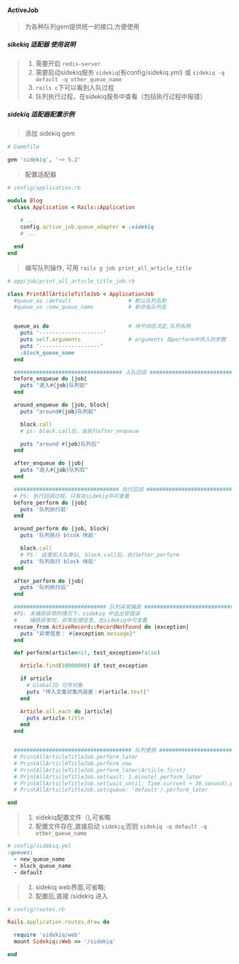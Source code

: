 #### ActiveJob
> 为各种队列gem提供统一的接口,方便使用

##### sikekiq 适配器 使用说明
>1. 需要开启 `redis-server`
>2. 需要启动sidekiq服务 `sidekiq`(有config/sidekiq.yml) 或 `sidekiq -q default -q other_queue_name`
>3. `rails c`下可以看到入队过程
>4. 队列执行过程，在sidekiq服务中查看（包括执行过程中报错） 

##### sidekiq 适配器配置示例
> 添加 sidekiq gem
```ruby
# Gamefile

gem 'sidekiq', '~> 5.2'
```
> 配置适配器
```ruby
# config/application.rb

module Blog
  class Application < Rails::Application
    
    # ...
    config.active_job.queue_adapter = :sidekiq
    # ...

  end
end
```
> 编写队列操作, 可用 `rails g job print_all_article_title`
```ruby
# app/job/print_all_article_title_job.rb

class PrintAllArticleTitleJob < ApplicationJob
  #queue_as :default                  # 默认队列名称
  #queue_as :new_queue_name           # 新命名队列名


  queue_as do                         # 块中动态决定,队列名称
    puts '--------------------'
    puts self.arguments               # arguments 指perform中传入的参数
    puts '-------------------'
    :block_queue_name
  end

  ################################## 入队回调 ######################################
  before_enqueue do |job|
    puts "进入#{job}队列前"
  end

  around_enqueue do |job, block|
    puts "around#{job}队列前"

    block.call
    # ps: block.call后，会执行after_enqueue

    puts "around #{job}队列后"
  end

  after_enqueue do |job|
    puts "进入#{job}队列后"
  end

  ################################# 执行回调 #########################################
  # PS: 执行回调过程，只有在sidekiq中可查看
  before_perform do |job|
    puts '队列执行前'
  end

  around_perform do |job, block|
    puts '队列执行 blcok 块前'

    block.call
    # PS： 这里和入队类似, block.call后，执行after_perform 
    puts '队列执行 block 块后'
  end

  after_perform do |job|
    puts '队列执行后'
  end

  ############################# 队列异常捕获 #########################################
  #PS: 未捕获异常的情况下，sidekiq 中会出现错误
  #    捕获异常时，异常处理信息，在sidekiq中可查看
  rescue_from ActiveRecord::RecordNotFound do |exception|
    puts "异常信息： #{exception.message}"
  end

  def perform(article=nil, test_exception=false)

    Article.find(10000000) if test_exception

    if article
      # GlobalID 可传对象
      puts "传入文章对象内容是：#{article.text}"
    end

    Article.all.each do |article|
      puts article.title
    end
  end


  ##################################### 队列使用 ######################################
  # PrintAllArticleTitleJob.perform_later                                            有空就会立即执行
  # PrintAllArticleTitleJob.perform_now                                              不进队列直接执行（类似于普通方法）
  # PrintAllArticleTitleJob.perform_later(Article.first)                             传参数
  # PrintAllArticleTitleJob.set(wait: 1.minute).perform_later                        一分钟后执行
  # PrintAllArticleTitleJob.set(wait_until: Time.current + 30.second).perform_later  直到当前时间加30秒才执行
  # PrintAllArticleTitleJob.set(queue: 'default').perform_later                      设置队列名（优先级更高）

end
```
> 1. sidekiq配置文件（),可省略
> 2. 配置文件存在,直接启动 `sidekiq`;否则 `sidekiq -q default -q other_queue_name`
```ruby
# config/sidekiq.yml
:queues:
  - new_queue_name
  - block_queue_name
  - default
```
> 1. sidekiq web界面,可省略;
> 2. 配置后,直接 /sidekiq 进入
```ruby
# config/routes.rb

Rails.application.routes.draw do

  require 'sidekiq/web'
  mount Sidekiq::Web => '/sidekiq'

end
```








